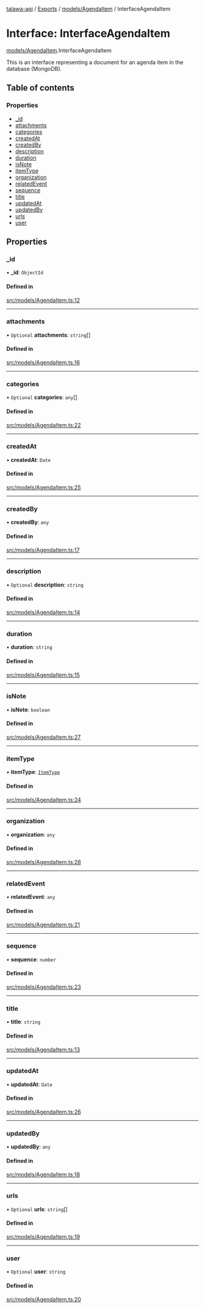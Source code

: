 [talawa-api](../README.md) / [Exports](../modules.md) / [models/AgendaItem](../modules/models_AgendaItem.md) / InterfaceAgendaItem

# Interface: InterfaceAgendaItem

[models/AgendaItem](../modules/models_AgendaItem.md).InterfaceAgendaItem

This is an interface representing a document for an agenda item in the database (MongoDB).

## Table of contents

### Properties

- [\_id](models_AgendaItem.InterfaceAgendaItem.md#_id)
- [attachments](models_AgendaItem.InterfaceAgendaItem.md#attachments)
- [categories](models_AgendaItem.InterfaceAgendaItem.md#categories)
- [createdAt](models_AgendaItem.InterfaceAgendaItem.md#createdat)
- [createdBy](models_AgendaItem.InterfaceAgendaItem.md#createdby)
- [description](models_AgendaItem.InterfaceAgendaItem.md#description)
- [duration](models_AgendaItem.InterfaceAgendaItem.md#duration)
- [isNote](models_AgendaItem.InterfaceAgendaItem.md#isnote)
- [itemType](models_AgendaItem.InterfaceAgendaItem.md#itemtype)
- [organization](models_AgendaItem.InterfaceAgendaItem.md#organization)
- [relatedEvent](models_AgendaItem.InterfaceAgendaItem.md#relatedevent)
- [sequence](models_AgendaItem.InterfaceAgendaItem.md#sequence)
- [title](models_AgendaItem.InterfaceAgendaItem.md#title)
- [updatedAt](models_AgendaItem.InterfaceAgendaItem.md#updatedat)
- [updatedBy](models_AgendaItem.InterfaceAgendaItem.md#updatedby)
- [urls](models_AgendaItem.InterfaceAgendaItem.md#urls)
- [user](models_AgendaItem.InterfaceAgendaItem.md#user)

## Properties

### \_id

• **\_id**: `ObjectId`

#### Defined in

[src/models/AgendaItem.ts:12](https://github.com/PalisadoesFoundation/talawa-api/blob/708df7e/src/models/AgendaItem.ts#L12)

___

### attachments

• `Optional` **attachments**: `string`[]

#### Defined in

[src/models/AgendaItem.ts:16](https://github.com/PalisadoesFoundation/talawa-api/blob/708df7e/src/models/AgendaItem.ts#L16)

___

### categories

• `Optional` **categories**: `any`[]

#### Defined in

[src/models/AgendaItem.ts:22](https://github.com/PalisadoesFoundation/talawa-api/blob/708df7e/src/models/AgendaItem.ts#L22)

___

### createdAt

• **createdAt**: `Date`

#### Defined in

[src/models/AgendaItem.ts:25](https://github.com/PalisadoesFoundation/talawa-api/blob/708df7e/src/models/AgendaItem.ts#L25)

___

### createdBy

• **createdBy**: `any`

#### Defined in

[src/models/AgendaItem.ts:17](https://github.com/PalisadoesFoundation/talawa-api/blob/708df7e/src/models/AgendaItem.ts#L17)

___

### description

• `Optional` **description**: `string`

#### Defined in

[src/models/AgendaItem.ts:14](https://github.com/PalisadoesFoundation/talawa-api/blob/708df7e/src/models/AgendaItem.ts#L14)

___

### duration

• **duration**: `string`

#### Defined in

[src/models/AgendaItem.ts:15](https://github.com/PalisadoesFoundation/talawa-api/blob/708df7e/src/models/AgendaItem.ts#L15)

___

### isNote

• **isNote**: `boolean`

#### Defined in

[src/models/AgendaItem.ts:27](https://github.com/PalisadoesFoundation/talawa-api/blob/708df7e/src/models/AgendaItem.ts#L27)

___

### itemType

• **itemType**: [`ItemType`](../enums/models_AgendaItem.ItemType.md)

#### Defined in

[src/models/AgendaItem.ts:24](https://github.com/PalisadoesFoundation/talawa-api/blob/708df7e/src/models/AgendaItem.ts#L24)

___

### organization

• **organization**: `any`

#### Defined in

[src/models/AgendaItem.ts:28](https://github.com/PalisadoesFoundation/talawa-api/blob/708df7e/src/models/AgendaItem.ts#L28)

___

### relatedEvent

• **relatedEvent**: `any`

#### Defined in

[src/models/AgendaItem.ts:21](https://github.com/PalisadoesFoundation/talawa-api/blob/708df7e/src/models/AgendaItem.ts#L21)

___

### sequence

• **sequence**: `number`

#### Defined in

[src/models/AgendaItem.ts:23](https://github.com/PalisadoesFoundation/talawa-api/blob/708df7e/src/models/AgendaItem.ts#L23)

___

### title

• **title**: `string`

#### Defined in

[src/models/AgendaItem.ts:13](https://github.com/PalisadoesFoundation/talawa-api/blob/708df7e/src/models/AgendaItem.ts#L13)

___

### updatedAt

• **updatedAt**: `Date`

#### Defined in

[src/models/AgendaItem.ts:26](https://github.com/PalisadoesFoundation/talawa-api/blob/708df7e/src/models/AgendaItem.ts#L26)

___

### updatedBy

• **updatedBy**: `any`

#### Defined in

[src/models/AgendaItem.ts:18](https://github.com/PalisadoesFoundation/talawa-api/blob/708df7e/src/models/AgendaItem.ts#L18)

___

### urls

• `Optional` **urls**: `string`[]

#### Defined in

[src/models/AgendaItem.ts:19](https://github.com/PalisadoesFoundation/talawa-api/blob/708df7e/src/models/AgendaItem.ts#L19)

___

### user

• `Optional` **user**: `string`

#### Defined in

[src/models/AgendaItem.ts:20](https://github.com/PalisadoesFoundation/talawa-api/blob/708df7e/src/models/AgendaItem.ts#L20)
